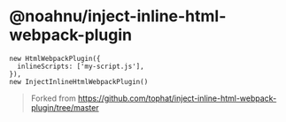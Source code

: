 # @noahnu/inject-inline-html-webpack-plugin


```tsx
new HtmlWebpackPlugin({
  inlineScripts: ['my-script.js'],
}),
new InjectInlineHtmlWebpackPlugin()
```

> Forked from https://github.com/tophat/inject-inline-html-webpack-plugin/tree/master
